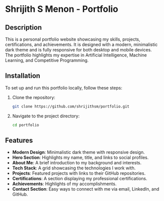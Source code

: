 # Shrijith S Menon - Portfolio

## Description
This is a personal portfolio website showcasing my skills, projects, certifications, and achievements. It is designed with a modern, minimalistic dark theme and is fully responsive for both desktop and mobile devices. The portfolio highlights my expertise in Artificial Intelligence, Machine Learning, and Competitive Programming.

## Installation
To set up and run this portfolio locally, follow these steps:

1. Clone the repository:
   ```bash
   git clone https://github.com/shrijithsm/portfolio.git
   ```

2. Navigate to the project directory:
   ```bash
   cd portfolio
   ```



## Features
- **Modern Design**: Minimalistic dark theme with responsive design.
- **Hero Section**: Highlights my name, title, and links to social profiles.
- **About Me**: A brief introduction to my background and interests.
- **Tech Stack**: A grid showcasing the technologies I work with.
- **Projects**: Featured projects with links to their GitHub repositories.
- **Certifications**: A section displaying my professional certifications.
- **Achievements**: Highlights of my accomplishments.
- **Contact Section**: Easy ways to connect with me via email, LinkedIn, and GitHub.

